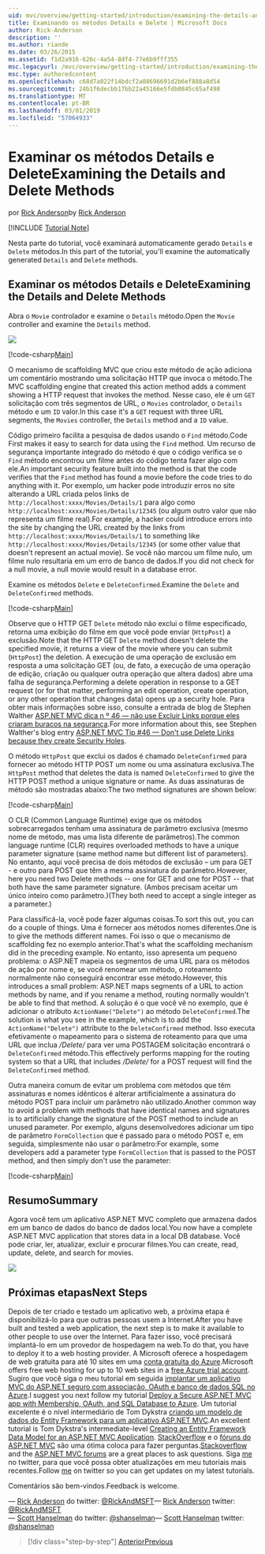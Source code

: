 ```yaml
---
uid: mvc/overview/getting-started/introduction/examining-the-details-and-delete-methods
title: Examinando os métodos Details e Delete | Microsoft Docs
author: Rick-Anderson
description: ''
ms.author: riande
ms.date: 03/26/2015
ms.assetid: f1d2a916-626c-4a54-8df4-77e6b9fff355
msc.legacyurl: /mvc/overview/getting-started/introduction/examining-the-details-and-delete-methods
msc.type: authoredcontent
ms.openlocfilehash: c68d7a022f14bdcf2a08696691d2b6ef888a8d54
ms.sourcegitcommit: 24b1f6decbb17bb22a45166e5fdb0845c65af498
ms.translationtype: MT
ms.contentlocale: pt-BR
ms.lasthandoff: 03/01/2019
ms.locfileid: "57064933"
---
```

<a name="examining-the-details-and-delete-methods"></a><span data-ttu-id="84a12-102">Examinar os métodos Details e Delete</span><span class="sxs-lookup"><span data-stu-id="84a12-102">Examining the Details and Delete Methods</span></span>
====================
<span data-ttu-id="84a12-103">por [Rick Anderson]((https://twitter.com/RickAndMSFT))</span><span class="sxs-lookup"><span data-stu-id="84a12-103">by [Rick Anderson]((https://twitter.com/RickAndMSFT))</span></span>

[!INCLUDE [Tutorial Note](sample/code-location.md)]

<span data-ttu-id="84a12-104">Nesta parte do tutorial, você examinará automaticamente gerado `Details` e `Delete` métodos.</span><span class="sxs-lookup"><span data-stu-id="84a12-104">In this part of the tutorial, you'll examine the automatically generated `Details` and `Delete` methods.</span></span>

## <a name="examining-the-details-and-delete-methods"></a><span data-ttu-id="84a12-105">Examinar os métodos Details e Delete</span><span class="sxs-lookup"><span data-stu-id="84a12-105">Examining the Details and Delete Methods</span></span>

<span data-ttu-id="84a12-106">Abra o `Movie` controlador e examine o `Details` método.</span><span class="sxs-lookup"><span data-stu-id="84a12-106">Open the `Movie` controller and examine the `Details` method.</span></span>

![](examining-the-details-and-delete-methods/_static/image1.png)

[!code-csharp[Main](examining-the-details-and-delete-methods/samples/sample1.cs)]

<span data-ttu-id="84a12-107">O mecanismo de scaffolding MVC que criou este método de ação adiciona um comentário mostrando uma solicitação HTTP que invoca o método.</span><span class="sxs-lookup"><span data-stu-id="84a12-107">The MVC scaffolding engine that created this action method adds a comment showing a HTTP request that invokes the method.</span></span> <span data-ttu-id="84a12-108">Nesse caso, ele é um `GET` solicitação com três segmentos de URL, o `Movies` controlador, o `Details` método e um `ID` valor.</span><span class="sxs-lookup"><span data-stu-id="84a12-108">In this case it's a `GET` request with three URL segments, the `Movies` controller, the `Details` method and a `ID` value.</span></span>

<span data-ttu-id="84a12-109">Código primeiro facilita a pesquisa de dados usando o `Find` método.</span><span class="sxs-lookup"><span data-stu-id="84a12-109">Code First makes it easy to search for data using the `Find` method.</span></span> <span data-ttu-id="84a12-110">Um recurso de segurança importante integrado do método é que o código verifica se o `Find` método encontrou um filme antes do código tenta fazer algo com ele.</span><span class="sxs-lookup"><span data-stu-id="84a12-110">An important security feature built into the method is that the code verifies that the `Find` method has found a movie before the code tries to do anything with it.</span></span> <span data-ttu-id="84a12-111">Por exemplo, um hacker pode introduzir erros no site alterando a URL criada pelos links de `http://localhost:xxxx/Movies/Details/1` para algo como `http://localhost:xxxx/Movies/Details/12345` (ou algum outro valor que não representa um filme real).</span><span class="sxs-lookup"><span data-stu-id="84a12-111">For example, a hacker could introduce errors into the site by changing the URL created by the links from `http://localhost:xxxx/Movies/Details/1` to something like `http://localhost:xxxx/Movies/Details/12345` (or some other value that doesn't represent an actual movie).</span></span> <span data-ttu-id="84a12-112">Se você não marcou um filme nulo, um filme nulo resultaria em um erro de banco de dados.</span><span class="sxs-lookup"><span data-stu-id="84a12-112">If you did not check for a null movie, a null movie would result in a database error.</span></span>

<span data-ttu-id="84a12-113">Examine os métodos `Delete` e `DeleteConfirmed`.</span><span class="sxs-lookup"><span data-stu-id="84a12-113">Examine the `Delete` and `DeleteConfirmed` methods.</span></span>

[!code-csharp[Main](examining-the-details-and-delete-methods/samples/sample2.cs?highlight=17)]

<span data-ttu-id="84a12-114">Observe que o HTTP GET `Delete` método não exclui o filme especificado, retorna uma exibição do filme em que você pode enviar (`HttpPost`) a exclusão.</span><span class="sxs-lookup"><span data-stu-id="84a12-114">Note that the HTTP GET `Delete` method doesn't delete the specified movie, it returns a view of the movie where you can submit (`HttpPost`) the deletion.</span></span> <span data-ttu-id="84a12-115">A execução de uma operação de exclusão em resposta a uma solicitação GET (ou, de fato, a execução de uma operação de edição, criação ou qualquer outra operação que altera dados) abre uma falha de segurança.</span><span class="sxs-lookup"><span data-stu-id="84a12-115">Performing a delete operation in response to a GET request (or for that matter, performing an edit operation, create operation, or any other operation that changes data) opens up a security hole.</span></span> <span data-ttu-id="84a12-116">Para obter mais informações sobre isso, consulte a entrada de blog de Stephen Walther [ASP.NET MVC dica n º 46 — não use Excluir Links porque eles criaram buracos na segurança](http://stephenwalther.com/blog/archive/2009/01/21/asp.net-mvc-tip-46-ndash-donrsquot-use-delete-links-because.aspx).</span><span class="sxs-lookup"><span data-stu-id="84a12-116">For more information about this, see Stephen Walther's blog entry [ASP.NET MVC Tip #46 — Don't use Delete Links because they create Security Holes](http://stephenwalther.com/blog/archive/2009/01/21/asp.net-mvc-tip-46-ndash-donrsquot-use-delete-links-because.aspx).</span></span>

<span data-ttu-id="84a12-117">O método `HttpPost` que exclui os dados é chamado `DeleteConfirmed` para fornecer ao método HTTP POST um nome ou uma assinatura exclusiva.</span><span class="sxs-lookup"><span data-stu-id="84a12-117">The `HttpPost` method that deletes the data is named `DeleteConfirmed` to give the HTTP POST method a unique signature or name.</span></span> <span data-ttu-id="84a12-118">As duas assinaturas de método são mostradas abaixo:</span><span class="sxs-lookup"><span data-stu-id="84a12-118">The two method signatures are shown below:</span></span>

[!code-csharp[Main](examining-the-details-and-delete-methods/samples/sample3.cs)]

<span data-ttu-id="84a12-119">O CLR (Common Language Runtime) exige que os métodos sobrecarregados tenham uma assinatura de parâmetro exclusiva (mesmo nome de método, mas uma lista diferente de parâmetros).</span><span class="sxs-lookup"><span data-stu-id="84a12-119">The common language runtime (CLR) requires overloaded methods to have a unique parameter signature (same method name but different list of parameters).</span></span> <span data-ttu-id="84a12-120">No entanto, aqui você precisa de dois métodos de exclusão – um para GET - e outro para POST que têm a mesma assinatura do parâmetro.</span><span class="sxs-lookup"><span data-stu-id="84a12-120">However, here you need two Delete methods -- one for GET and one for POST -- that both have the same parameter signature.</span></span> <span data-ttu-id="84a12-121">(Ambos precisam aceitar um único inteiro como parâmetro.)</span><span class="sxs-lookup"><span data-stu-id="84a12-121">(They both need to accept a single integer as a parameter.)</span></span>

<span data-ttu-id="84a12-122">Para classificá-la, você pode fazer algumas coisas.</span><span class="sxs-lookup"><span data-stu-id="84a12-122">To sort this out, you can do a couple of things.</span></span> <span data-ttu-id="84a12-123">Uma é fornecer aos métodos nomes diferentes.</span><span class="sxs-lookup"><span data-stu-id="84a12-123">One is to give the methods different names.</span></span> <span data-ttu-id="84a12-124">Foi isso o que o mecanismo de scaffolding fez no exemplo anterior.</span><span class="sxs-lookup"><span data-stu-id="84a12-124">That's what the scaffolding mechanism did in the preceding example.</span></span> <span data-ttu-id="84a12-125">No entanto, isso apresenta um pequeno problema: o ASP.NET mapeia os segmentos de uma URL para os métodos de ação por nome e, se você renomear um método, o roteamento normalmente não conseguirá encontrar esse método.</span><span class="sxs-lookup"><span data-stu-id="84a12-125">However, this introduces a small problem: ASP.NET maps segments of a URL to action methods by name, and if you rename a method, routing normally wouldn't be able to find that method.</span></span> <span data-ttu-id="84a12-126">A solução é o que você vê no exemplo, que é adicionar o atributo `ActionName("Delete")` ao método `DeleteConfirmed`.</span><span class="sxs-lookup"><span data-stu-id="84a12-126">The solution is what you see in the example, which is to add the `ActionName("Delete")` attribute to the `DeleteConfirmed` method.</span></span> <span data-ttu-id="84a12-127">Isso executa efetivamente o mapeamento para o sistema de roteamento para que uma URL que inclua */Delete/* para ver uma POSTAGEM solicitação encontrará o `DeleteConfirmed` método.</span><span class="sxs-lookup"><span data-stu-id="84a12-127">This effectively performs mapping for the routing system so that a URL that includes */Delete/* for a POST request will find the `DeleteConfirmed` method.</span></span>

<span data-ttu-id="84a12-128">Outra maneira comum de evitar um problema com métodos que têm assinaturas e nomes idênticos é alterar artificialmente a assinatura do método POST para incluir um parâmetro não utilizado.</span><span class="sxs-lookup"><span data-stu-id="84a12-128">Another common way to avoid a problem with methods that have identical names and signatures is to artificially change the signature of the POST method to include an unused parameter.</span></span> <span data-ttu-id="84a12-129">Por exemplo, alguns desenvolvedores adicionar um tipo de parâmetro `FormCollection` que é passado para o método POST e, em seguida, simplesmente não usar o parâmetro:</span><span class="sxs-lookup"><span data-stu-id="84a12-129">For example, some developers add a parameter type `FormCollection` that is passed to the POST method, and then simply don't use the parameter:</span></span>

[!code-csharp[Main](examining-the-details-and-delete-methods/samples/sample4.cs)]

## <a name="summary"></a><span data-ttu-id="84a12-130">Resumo</span><span class="sxs-lookup"><span data-stu-id="84a12-130">Summary</span></span>

<span data-ttu-id="84a12-131">Agora você tem um aplicativo ASP.NET MVC completo que armazena dados em um banco de dados do banco de dados local.</span><span class="sxs-lookup"><span data-stu-id="84a12-131">You now have a complete ASP.NET MVC application that stores data in a local DB database.</span></span> <span data-ttu-id="84a12-132">Você pode criar, ler, atualizar, excluir e procurar filmes.</span><span class="sxs-lookup"><span data-stu-id="84a12-132">You can create, read, update, delete, and search for movies.</span></span>

![](examining-the-details-and-delete-methods/_static/image2.png)

## <a name="next-steps"></a><span data-ttu-id="84a12-133">Próximas etapas</span><span class="sxs-lookup"><span data-stu-id="84a12-133">Next Steps</span></span>

<span data-ttu-id="84a12-134">Depois de ter criado e testado um aplicativo web, a próxima etapa é disponibilizá-lo para que outras pessoas usem a Internet.</span><span class="sxs-lookup"><span data-stu-id="84a12-134">After you have built and tested a web application, the next step is to make it available to other people to use over the Internet.</span></span> <span data-ttu-id="84a12-135">Para fazer isso, você precisará implantá-lo em um provedor de hospedagem na web.</span><span class="sxs-lookup"><span data-stu-id="84a12-135">To do that, you have to deploy it to a web hosting provider.</span></span> <span data-ttu-id="84a12-136">A Microsoft oferece a hospedagem de web gratuita para até 10 sites em uma [conta gratuita do Azure](https://www.windowsazure.com/pricing/free-trial/?WT.mc_id=A443DD604).</span><span class="sxs-lookup"><span data-stu-id="84a12-136">Microsoft offers free web hosting for up to 10 web sites in a [free Azure trial account](https://www.windowsazure.com/pricing/free-trial/?WT.mc_id=A443DD604).</span></span> <span data-ttu-id="84a12-137">Sugiro que você siga o meu tutorial em seguida [implantar um aplicativo MVC do ASP.NET seguro com associação, OAuth e banco de dados SQL no Azure](https://docs.microsoft.com/aspnet/core/security/authorization/secure-data).</span><span class="sxs-lookup"><span data-stu-id="84a12-137">I suggest you next follow my tutorial [Deploy a Secure ASP.NET MVC app with Membership, OAuth, and SQL Database to Azure](https://docs.microsoft.com/aspnet/core/security/authorization/secure-data).</span></span> <span data-ttu-id="84a12-138">Um tutorial excelente é o nível intermediário de Tom Dykstra [criando um modelo de dados do Entity Framework para um aplicativo ASP.NET MVC](../getting-started-with-ef-using-mvc/creating-an-entity-framework-data-model-for-an-asp-net-mvc-application.md).</span><span class="sxs-lookup"><span data-stu-id="84a12-138">An excellent tutorial is Tom Dykstra's intermediate-level [Creating an Entity Framework Data Model for an ASP.NET MVC Application](../getting-started-with-ef-using-mvc/creating-an-entity-framework-data-model-for-an-asp-net-mvc-application.md).</span></span> <span data-ttu-id="84a12-139">[StackOverflow](http://stackoverflow.com/help) e o [fóruns do ASP.NET MVC](https://forums.asp.net/1146.aspx) são uma ótima coloca para fazer perguntas.</span><span class="sxs-lookup"><span data-stu-id="84a12-139">[Stackoverflow](http://stackoverflow.com/help) and the [ASP.NET MVC forums](https://forums.asp.net/1146.aspx) are a great places to ask questions.</span></span> <span data-ttu-id="84a12-140">Siga [me](https://twitter.com/RickAndMSFT) no twitter, para que você possa obter atualizações em meu tutoriais mais recentes.</span><span class="sxs-lookup"><span data-stu-id="84a12-140">Follow [me](https://twitter.com/RickAndMSFT) on twitter so you can get updates on my latest tutorials.</span></span>

<span data-ttu-id="84a12-141">Comentários são bem-vindos.</span><span class="sxs-lookup"><span data-stu-id="84a12-141">Feedback is welcome.</span></span>

<span data-ttu-id="84a12-142">— [Rick Anderson](https://blogs.msdn.com/rickAndy) do twitter: [@RickAndMSFT](https://twitter.com/RickAndMSFT)</span><span class="sxs-lookup"><span data-stu-id="84a12-142">— [Rick Anderson](https://blogs.msdn.com/rickAndy) twitter: [@RickAndMSFT](https://twitter.com/RickAndMSFT)</span></span>  
<span data-ttu-id="84a12-143">— [Scott Hanselman](http://www.hanselman.com/blog/) do twitter: [@shanselman](https://twitter.com/shanselman)</span><span class="sxs-lookup"><span data-stu-id="84a12-143">— [Scott Hanselman](http://www.hanselman.com/blog/) twitter: [@shanselman](https://twitter.com/shanselman)</span></span>

> [!div class="step-by-step"]
> [<span data-ttu-id="84a12-144">Anterior</span><span class="sxs-lookup"><span data-stu-id="84a12-144">Previous</span></span>](adding-validation.md)
